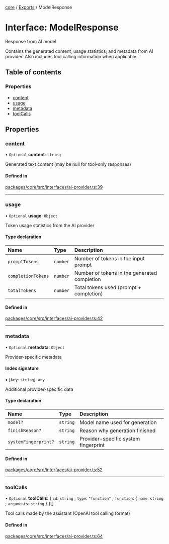 <!-- 
 ⚠️  AUTO-GENERATED FILE - DO NOT EDIT MANUALLY
 This file is automatically generated by scripts/docs-generator.js
 To make changes, edit the source TypeScript files or update the generator script
-->

[core](../../) / [Exports](../modules) / ModelResponse

# Interface: ModelResponse

Response from AI model

Contains the generated content, usage statistics, and metadata from AI provider.
Also includes tool calling information when applicable.

## Table of contents

### Properties

- [content](ModelResponse#content)
- [usage](ModelResponse#usage)
- [metadata](ModelResponse#metadata)
- [toolCalls](ModelResponse#toolcalls)

## Properties

### content

• `Optional` **content**: `string`

Generated text content (may be null for tool-only responses)

#### Defined in

[packages/core/src/interfaces/ai-provider.ts:39](https://github.com/woojubb/robota/blob/71f062d020afc1eae0c94155ab9c882c78b871e7/packages/core/src/interfaces/ai-provider.ts#L39)

___

### usage

• `Optional` **usage**: `Object`

Token usage statistics from the AI provider

#### Type declaration

| Name | Type | Description |
| :------ | :------ | :------ |
| `promptTokens` | `number` | Number of tokens in the input prompt |
| `completionTokens` | `number` | Number of tokens in the generated completion |
| `totalTokens` | `number` | Total tokens used (prompt + completion) |

#### Defined in

[packages/core/src/interfaces/ai-provider.ts:42](https://github.com/woojubb/robota/blob/71f062d020afc1eae0c94155ab9c882c78b871e7/packages/core/src/interfaces/ai-provider.ts#L42)

___

### metadata

• `Optional` **metadata**: `Object`

Provider-specific metadata

#### Index signature

▪ [key: `string`]: `any`

Additional provider-specific data

#### Type declaration

| Name | Type | Description |
| :------ | :------ | :------ |
| `model?` | `string` | Model name used for generation |
| `finishReason?` | `string` | Reason why generation finished |
| `systemFingerprint?` | `string` | Provider-specific system fingerprint |

#### Defined in

[packages/core/src/interfaces/ai-provider.ts:52](https://github.com/woojubb/robota/blob/71f062d020afc1eae0c94155ab9c882c78b871e7/packages/core/src/interfaces/ai-provider.ts#L52)

___

### toolCalls

• `Optional` **toolCalls**: \{ `id`: `string` ; `type`: ``"function"`` ; `function`: \{ `name`: `string` ; `arguments`: `string`  }  }[]

Tool calls made by the assistant (OpenAI tool calling format)

#### Defined in

[packages/core/src/interfaces/ai-provider.ts:64](https://github.com/woojubb/robota/blob/71f062d020afc1eae0c94155ab9c882c78b871e7/packages/core/src/interfaces/ai-provider.ts#L64)
